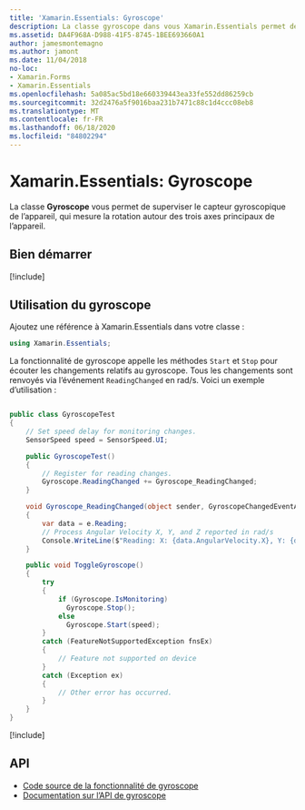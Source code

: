 ```yaml
---
title: 'Xamarin.Essentials: Gyroscope'
description: La classe gyroscope dans vous Xamarin.Essentials permet de surveiller le capteur de gyroscope de l’appareil, qui mesure la rotation autour des trois axes principaux de l’appareil.
ms.assetid: DA4F968A-D988-41F5-8745-1BEE693660A1
author: jamesmontemagno
ms.author: jamont
ms.date: 11/04/2018
no-loc:
- Xamarin.Forms
- Xamarin.Essentials
ms.openlocfilehash: 5a085ac5bd18e660339443ea33fe552dd86259cb
ms.sourcegitcommit: 32d2476a5f9016baa231b7471c88c1d4ccc08eb8
ms.translationtype: MT
ms.contentlocale: fr-FR
ms.lasthandoff: 06/18/2020
ms.locfileid: "84802294"
---
```

# <a name="xamarinessentials-gyroscope"></a>Xamarin.Essentials: Gyroscope

La classe **Gyroscope** vous permet de superviser le capteur gyroscopique de l’appareil, qui mesure la rotation autour des trois axes principaux de l’appareil.

## <a name="get-started"></a>Bien démarrer

[!include[](~/essentials/includes/get-started.md)]

## <a name="using-gyroscope"></a>Utilisation du gyroscope

Ajoutez une référence à Xamarin.Essentials dans votre classe :

```csharp
using Xamarin.Essentials;
```

La fonctionnalité de gyroscope appelle les méthodes `Start` et `Stop` pour écouter les changements relatifs au gyroscope. Tous les changements sont renvoyés via l’événement `ReadingChanged` en rad/s. Voici un exemple d’utilisation :

```csharp

public class GyroscopeTest
{
    // Set speed delay for monitoring changes.
    SensorSpeed speed = SensorSpeed.UI;

    public GyroscopeTest()
    {
        // Register for reading changes.
        Gyroscope.ReadingChanged += Gyroscope_ReadingChanged;
    }

    void Gyroscope_ReadingChanged(object sender, GyroscopeChangedEventArgs e)
    {
        var data = e.Reading;
        // Process Angular Velocity X, Y, and Z reported in rad/s
        Console.WriteLine($"Reading: X: {data.AngularVelocity.X}, Y: {data.AngularVelocity.Y}, Z: {data.AngularVelocity.Z}");
    }

    public void ToggleGyroscope()
    {
        try
        {
            if (Gyroscope.IsMonitoring)
              Gyroscope.Stop();
            else
              Gyroscope.Start(speed);
        }
        catch (FeatureNotSupportedException fnsEx)
        {
            // Feature not supported on device
        }
        catch (Exception ex)
        {
            // Other error has occurred.
        }
    }
}
```

[!include[](~/essentials/includes/sensor-speed.md)]

## <a name="api"></a>API

- [Code source de la fonctionnalité de gyroscope](https://github.com/xamarin/Essentials/tree/main/Xamarin.Essentials/Gyroscope)
- [Documentation sur l’API de gyroscope](xref:Xamarin.Essentials.Gyroscope)
